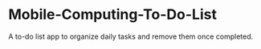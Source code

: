 # Mobile-Computing-To-Do-List
A to-do list app to organize daily tasks and remove them once completed.
